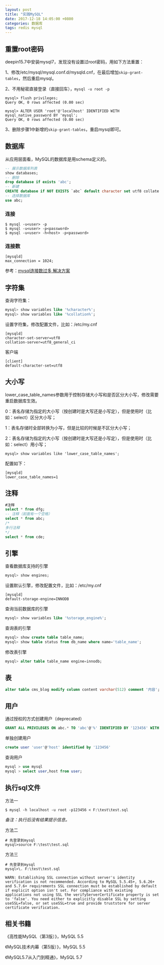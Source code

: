```yaml
---
layout: post
title: "实践MySQL"
date: 2017-12-18 14:05:00 +0800
categories: 数据库
tags: redis mysql
---
```




## 重置root密码

deepin15.7中安装mysql7，发现没有设置过root密码，用如下方法重置：

1、修改/etc/mysql/mysql.conf.d/mysqld.cnf，在最后增加`skip-grant-tables`，然后重启mysql。

2、不用秘密直接登录（直接回车），`mysql -u root -p`

```mysql
mysql> flush privileges;
Query OK, 0 rows affected (0.00 sec)

mysql> ALTER USER 'root'@'localhost' IDENTIFIED WITH mysql_native_password BY 'mysql';
Query OK, 0 rows affected (0.00 sec)
```

3、删除步骤1中新增的`skip-grant-tables`，重启mysql即可。

## 数据库

从应用层面看，MySQL的数据库是用schema定义的。

```sql
-- 展示数据库列表
show databases;
-- 删除
drop database if exists 'abc';
-- 新建
CREATE database if NOT EXISTS `abc` default character set utf8 collate utf8_general_ci;
-- 选择数据库
use abc;
```

### 连接

```shell
$ mysql -u<user> -p
$ mysql -u<user> -p<password>
$ mysql -u<user> -h<host> -p<password>
```

### 连接数

```
[mysqld]
max_connection = 1024;
```

参考：[mysql连接数过多 解决方案](https://www.cnblogs.com/lazytomato/p/7428100.html)

## 字符集

查询字符集：

```sql
mysql> show variables like '%character%';
mysql> show variables like '%collation%';
```

设置字符集，修改配置文件，比如：/etc/my.cnf

```
[mysqld]
character-set-server=utf8
collation-server=utf8_general_ci
```

客户端

```
[client]
default-character-set=utf8
```

## 大小写

lower_case_table_names参数用于控制存储大小写和是否区分大小写，修改需要重启数据库生效。 

0：表名存储为指定的大小写（按创建时是大写还是小写定），但是使用时（比如：select）区分大小写；

1：表名存储时全部转换为小写，但是比较的时候是不区分大小写；

2：表名存储为指定的大小写（按创建时是大写还是小写定），但是使用时（比如：select）用小写；

```
mysql> show variables like 'lower_case_table_names';
```

配置如下：

```
[mysqld]
lower_case_table_names=1
```

## 注释

```sql
#注释
select * from dfg;
-- 注释（前面有一个空格）
select * from abc;
/*
多行注释
*/
select * from cde;
```

## 引擎

查看数据库支持的引擎

```sql
mysql> show engines;
```

设置默认引擎，修改配置文件，比如：/etc/my.cnf

```
[mysqld]
default-storage-engine=INNODB
```

查询当前数据库的引擎

```sql
mysql> show variables like '%storage_engine%';
```

查询表的引擎

```sql
mysql> show create table table_name;
mysql> show table status from db_name where name='table_name';
```

修改表引擎

```sql
mysql> alter table table_name engine=innodb;
```



## 表

```sql
alter table cms_blog modify column content varchar(512) comment '内容';
```



## 用户

通过授权的方式创建用户（deprecated）

```sql
GRANT ALL PRIVILEGES ON abc.* TO 'abc'@'%' IDENTIFIED BY '123456' WITH GRANT OPTION;
```

单独创建用户

```sql
create user 'user'@'host' identified by '123456'
```

查询用户

```sql
mysql > use mysql
mysql > select user,host from user;
```

## 执行sql文件

方法一
```shell
$ mysql -h localhost -u root -p123456 < F:\test\test.sql
```
*备注：执行后没有结果提示信息。*

方法二
```shell
# 先登录到mysql
mysql>source F:\test\test.sql
```

方法三
```shell
# 先登录到mysql
mysql>\. F:\test\test.sql
```



```
WARN: Establishing SSL connection without server's identity verification is not recommended. According to MySQL 5.5.45+, 5.6.26+ and 5.7.6+ requirements SSL connection must be established by default if explicit option isn't set. For compliance with existing applications not using SSL the verifyServerCertificate property is set to 'false'. You need either to explicitly disable SSL by setting useSSL=false, or set useSSL=true and provide truststore for server certificate verification.
```



## 相关书籍

《高性能MySQL（第3版）》，MySQL 5.5

《MySQL技术内幕（第5版）》，MySQL 5.5

《MySQL5.7从入门到精通》，MySQL 5.7